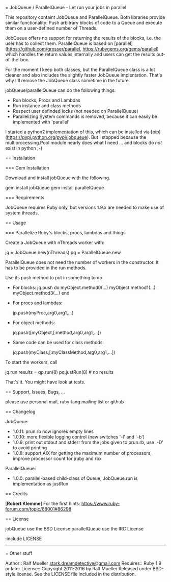 = JobQueue / ParallelQueue - Let run your jobs in parallel

This repository containt JobQueue and ParallelQueue. Both libraries provide
similar functionality: Push arbitrary blocks of code to a Queue and execute
them on a user-defined number of Threads.

JobQueue offers no support for returning the results of the blocks, i.e. the
user has to collect them. ParallelQueue is based on [parallel]
(https://github.com/grosser/parallel, https://rubygems.org/gems/parallel) which
handles the return values internally and users can get the results
out-of-the-box. 

For the moment I keep both classes, but the ParallelQueue class is a lot
cleaner and also includes the slightly faster JobQueue implentation. That's why
I'll remove the JobQueue class sometime in the future.

jobQueue/parallelQueue can do the following things:

* Run blocks, Procs and Lambdas
* Run instance and class methods
* Respect user definded locks (not needed on ParallelQueue)
* Parallelizing System commands is removed, because it can easily be implemented with 'parallel'

I started a python2 implementation of this, which can be installed via [pip]
(https://pypi.python.org/pypi/jobqueue). But I stopped because the
multiprocessing.Pool module nearly does what I need ... and blocks do _not_
exist in python ;-)

== Installation

=== Gem Installation

Download and install jobQueue with the following.

   gem install jobQueue
   gem install parallelQueue

=== Requirements

JobQueue requires Ruby only, but versions 1.9.x are needed to make use of system threads.

== Usage

=== Parallelize Ruby's blocks, procs, lambdas and things

Create a JobQueue with nThreads worker with:

  jq = JobQueue.new(nThreads)
  pq = ParallelQueue.new

ParallelQueue does not need the number of workers in the constructor. It has to
be provided in the run methods.

Use its push method to put in something to do

* For blocks:
    jq.push do
      myObject.method0(...)
      myObject.method1(...)
      myObject.method3(...)
    end

* For procs and lambdas: 
    
    jp.push(myProc,arg0,arg1,...)

* For object methods:

    jq.push([myObject,[:method,arg0,arg1,...])

* Same code can be used for class methods:

    jq.push(myClass,[:myClassMethod,arg0,arg1,...])

To start the workers, call 

  jq.run
  results = qp.run(8)
  pq.justRun(8)        # no results

That's it. You might have look at tests.

== Support, Issues, Bugs, ...

please use personal mail, ruby-lang mailing list or github

== Changelog

JobQueue:

* 1.0.11: prun.rb now ignores empty lines
* 1.0.10: more flexible logging control (new switches '-l' and '-b')
* 1.0.9: print out stdout and stderr from the jobs given to prun.rb, use '-D' to avoid printing
* 1.0.8: support AIX for getting the maximum number of processors, improve processor count for jruby and rbx

ParallelQueue:

* 1.0.0: parallel-based child-class of Queue, JobQueue.run is implementation as justRun

== Credits

[<b>Robert Klemme</b>] For the first hints: https://www.ruby-forum.com/topic/68001#86298

== License

jobQueue use the BSD License
parallelQueue use the IRC License

:include LICENSE


---

= Other stuff

Author::   Ralf Mueller <stark.dreamdetective@gmail.com>
Requires:: Ruby 1.9 or later
License::  Copyright 2011-2016 by Ralf Mueller
           Released under BSD-style license.  See the LICENSE
           file included in the distribution.
